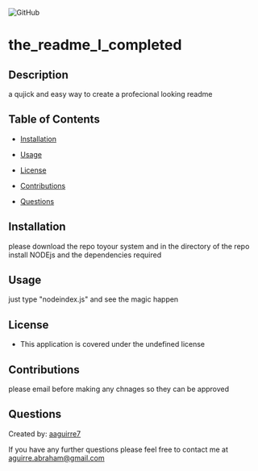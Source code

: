
  ![GitHub](https://img.shields.io/github/license/aaguirre7/the_readme_I_completed)
  # the_readme_I_completed
  ## Description
  a qujick and easy way to create a profecional looking readme 
  ## Table of Contents
  * [Installation](#installation)
  * [Usage](#usage)
  * [License](#License)
  * [Contributions](#contributions)
  
  * [Questions](#questions)
  
  ## Installation
  please download the repo toyour system and in the directory of the repo install NODEjs and the dependencies required
  
  ## Usage
  just type "nodeindex.js" and see the magic happen
  ## License
  
  * This application is covered under the undefined license
  ## Contributions
  please email before making any chnages so they can be approved
  
  
  ## Questions
  Created by: [aaguirre7](https://github.com/aaguirre7)
  
  If you have any further questions please feel free to contact me at [aguirre.abraham@gmail.com](aguirre.abraham@gmail.com)
